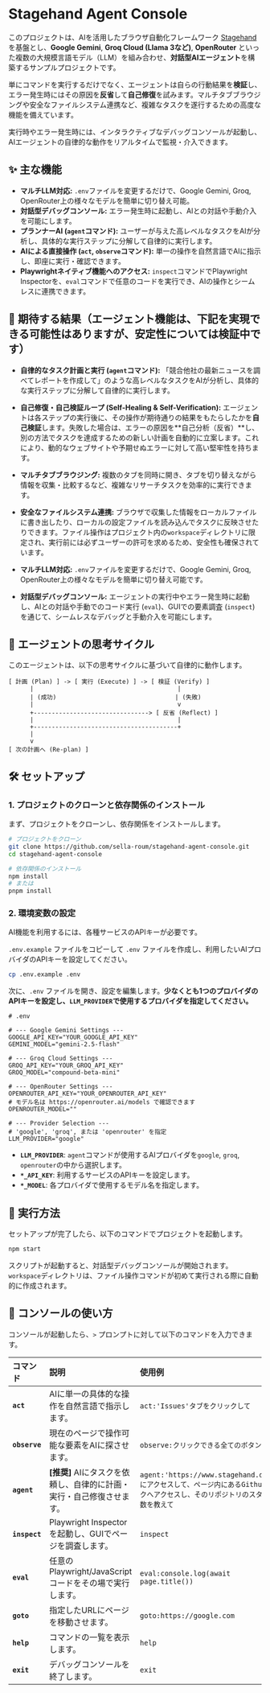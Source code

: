 # Stagehand Agent Console

このプロジェクトは、AIを活用したブラウザ自動化フレームワーク [Stagehand](https://github.com/browserbase/stagehand) を基盤とし、**Google Gemini**, **Groq Cloud (Llama 3など)**, **OpenRouter** といった複数の大規模言語モデル（LLM）を組み合わせ、**対話型AIエージェント**を構築するサンプルプロジェクトです。

単にコマンドを実行するだけでなく、エージェントは自らの行動結果を**検証**し、エラー発生時にはその原因を**反省**して**自己修復**を試みます。マルチタブブラウジングや安全なファイルシステム連携など、複雑なタスクを遂行するための高度な機能を備えています。

実行時やエラー発生時には、インタラクティブなデバッグコンソールが起動し、AIエージェントの自律的な動作をリアルタイムで監視・介入できます。

## ✨ 主な機能

-   **マルチLLM対応:** `.env`ファイルを変更するだけで、Google Gemini, Groq, OpenRouter上の様々なモデルを簡単に切り替え可能。
-   **対話型デバッグコンソール:** エラー発生時に起動し、AIとの対話や手動介入を可能にします。
-   **プランナーAI (`agent`コマンド):** ユーザーが与えた高レベルなタスクをAIが分析し、具体的な実行ステップに分解して自律的に実行します。
-   **AIによる直接操作 (`act`, `observe`コマンド):** 単一の操作を自然言語でAIに指示し、即座に実行・確認できます。
-   **Playwrightネイティブ機能へのアクセス:** `inspect`コマンドでPlaywright Inspectorを、`eval`コマンドで任意のコードを実行でき、AIの操作とシームレスに連携できます。

## 💭 期待する結果（エージェント機能は、下記を実現できる可能性はありますが、安定性については検証中です）

-   **自律的なタスク計画と実行 (`agent`コマンド):**
    「競合他社の最新ニュースを調べてレポートを作成して」のような高レベルなタスクをAIが分析し、具体的な実行ステップに分解して自律的に実行します。

-   **自己修復・自己検証ループ (Self-Healing & Self-Verification):**
    エージェントは各ステップの実行後に、その操作が期待通りの結果をもたらしたかを**自己検証**します。失敗した場合は、エラーの原因を**自己分析（反省）**し、別の方法でタスクを達成するための新しい計画を自動的に立案します。これにより、動的なウェブサイトや予期せぬエラーに対して高い堅牢性を持ちます。

-   **マルチタブブラウジング:**
    複数のタブを同時に開き、タブを切り替えながら情報を収集・比較するなど、複雑なリサーチタスクを効率的に実行できます。

-   **安全なファイルシステム連携:**
    ブラウザで収集した情報をローカルファイルに書き出したり、ローカルの設定ファイルを読み込んでタスクに反映させたりできます。ファイル操作はプロジェクト内の`workspace`ディレクトリに限定され、実行前には必ずユーザーの許可を求めるため、安全性も確保されています。

-   **マルチLLM対応:**
    `.env`ファイルを変更するだけで、Google Gemini, Groq, OpenRouter上の様々なモデルを簡単に切り替え可能です。

-   **対話型デバッグコンソール:**
    エージェントの実行中やエラー発生時に起動し、AIとの対話や手動でのコード実行 (`eval`)、GUIでの要素調査 (`inspect`) を通じて、シームレスなデバッグと手動介入を可能にします。

## 🧠 エージェントの思考サイクル

このエージェントは、以下の思考サイクルに基づいて自律的に動作します。

```
[ 計画 (Plan) ] -> [ 実行 (Execute) ] -> [ 検証 (Verify) ]
      |                                        |
      | (成功)                                 | (失敗)
      |                                        v
      +--------------------------------> [ 反省 (Reflect) ]
      |                                        |
      +----------------------------------------+
      |
      v
[ 次の計画へ (Re-plan) ]
```

## 🛠️ セットアップ

### 1. プロジェクトのクローンと依存関係のインストール

まず、プロジェクトをクローンし、依存関係をインストールします。

```bash
# プロジェクトをクローン
git clone https://github.com/sella-roum/stagehand-agent-console.git
cd stagehand-agent-console

# 依存関係のインストール
npm install
# または
pnpm install
```

### 2. 環境変数の設定

AI機能を利用するには、各種サービスのAPIキーが必要です。

`.env.example` ファイルをコピーして `.env` ファイルを作成し、利用したいAIプロバイダのAPIキーを設定してください。

```bash
cp .env.example .env
```

次に、`.env` ファイルを開き、設定を編集します。**少なくとも1つのプロバイダのAPIキーを設定し、`LLM_PROVIDER`で使用するプロバイダを指定してください。**

```.env
# .env

# --- Google Gemini Settings ---
GOOGLE_API_KEY="YOUR_GOOGLE_API_KEY"
GEMINI_MODEL="gemini-2.5-flash"

# --- Groq Cloud Settings ---
GROQ_API_KEY="YOUR_GROQ_API_KEY"
GROQ_MODEL="compound-beta-mini"

# --- OpenRouter Settings ---
OPENROUTER_API_KEY="YOUR_OPENROUTER_API_KEY"
# モデル名は https://openrouter.ai/models で確認できます
OPENROUTER_MODEL=""

# --- Provider Selection ---
# 'google', 'groq', または 'openrouter' を指定
LLM_PROVIDER="google"
```

-   **`LLM_PROVIDER`**: `agent`コマンドが使用するAIプロバイダを`google`, `groq`, `openrouter`の中から選択します。
-   **`*_API_KEY`**: 利用するサービスのAPIキーを設定します。
-   **`*_MODEL`**: 各プロバイダで使用するモデル名を指定します。

## 🚀 実行方法

セットアップが完了したら、以下のコマンドでプロジェクトを起動します。

```bash
npm start
```

スクリプトが起動すると、対話型デバッグコンソールが開始されます。`workspace`ディレクトリは、ファイル操作コマンドが初めて実行される際に自動的に作成されます。

## 🤖 コンソールの使い方

コンソールが起動したら、`>` プロンプトに対して以下のコマンドを入力できます。

| コマンド | 説明 | 使用例 |
| :--- | :--- | :--- |
| **`act`** | AIに単一の具体的な操作を自然言語で指示します。 | `act:'Issues'タブをクリックして` |
| **`observe`** | 現在のページで操作可能な要素をAIに探させます。 | `observe:クリックできる全てのボタン` |
| **`agent`** | **[推奨]** AIにタスクを依頼し、自律的に計画・実行・自己修復させます。 | `agent:'https://www.stagehand.dev/' にアクセスして、ページ内にあるGithubリンクへアクセスし、そのリポジトリのスターの数を教えて` |
| **`inspect`** | Playwright Inspectorを起動し、GUIでページを調査します。 | `inspect` |
| **`eval`** | 任意のPlaywright/JavaScriptコードをその場で実行します。 | `eval:console.log(await page.title())` |
| **`goto`** | 指定したURLにページを移動させます。 | `goto:https://google.com` |
| **`help`** | コマンドの一覧を表示します。 | `help` |
| **`exit`** | デバッグコンソールを終了します。 | `exit` |
